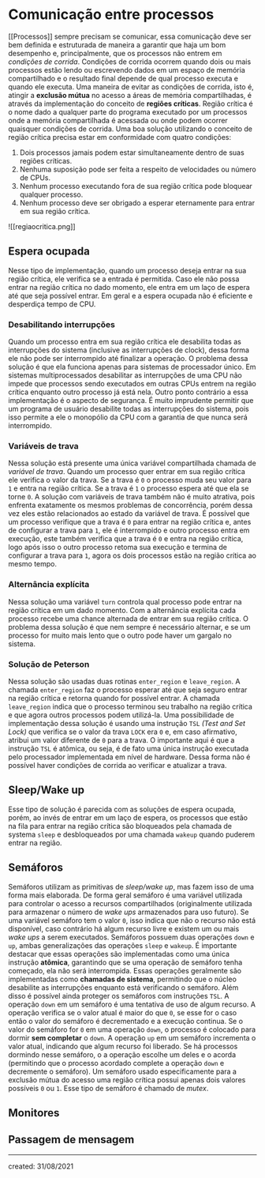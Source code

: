 # Comunicação entre processos
[[Processos]] sempre precisam se comunicar, essa comunicação deve ser bem definida e estruturada de maneira a garantir que haja um bom desempenho e, principalmente, que os processos não entrem em *condições de corrida*. Condições de corrida ocorrem quando dois ou mais processos estão lendo ou escrevendo dados em um espaço de memória compartilhado e o resultado final depende de qual processo executa e quando ele executa.
Uma maneira de evitar as condições de corrida, isto é, atingir a **exclusão mútua** no acesso a áreas de memória compartilhadas, é através da implementação do conceito de **regiões críticas**. Região crítica é o nome dado a qualquer parte do programa executado por um processos onde a memória compartilhada é acessada ou onde podem ocorrer quaisquer condições de corrida.
Uma boa solução utilizando o conceito de região crítica precisa estar em conformidade com quatro condições:

1. Dois processos jamais podem estar simultaneamente dentro de suas regiões críticas.
2. Nenhuma suposição pode ser feita a respeito de velocidades ou número de CPUs.
3. Nenhum processo executando fora de sua região crítica pode bloquear qualquer processo.
4. Nenhum processo deve ser obrigado a esperar eternamente para entrar em sua região crítica.

![[regiaocritica.png]]

## Espera ocupada
Nesse tipo de implementação, quando um processo deseja entrar na sua região crítica, ele verifica se a entrada é permitida. Caso ele não possa entrar na região crítica no dado momento, ele entra em um laço de espera até que seja possível entrar. Em geral e a espera ocupada não é eficiente e desperdiça tempo de CPU.

### Desabilitando interrupções
Quando um processo entra em sua região crítica ele desabilita todas as interrupções do sistema (inclusive as interrupções de clock), dessa forma ele não pode ser interrompido até finalizar a operação.
O problema dessa solução é que ela funciona apenas para sistemas de processador único. Em sistemas multiprocessados desabilitar as interrupções de uma CPU não impede que processos sendo executados em outras CPUs entrem na região crítica enquanto outro processo já está nela.
Outro ponto contrário a essa implementação é o aspecto de segurança. É muito imprudente permitir que um programa de usuário desabilite todas as interrupções do sistema, pois isso permite a ele o monopólio da CPU com a garantia de que nunca será interrompido.

### Variáveis de trava
Nessa solução está presente uma única variável compartilhada chamada de *variável de trava*. Quando um processo quer entrar em sua região crítica ele verifica o valor da trava. Se a trava é `0` o processo muda seu valor para `1` e entra na região crítica. Se a trava é `1` o processo espera até que ela se torne `0`.
A solução com variáveis de trava também não é muito atrativa, pois enfrenta exatamente os mesmos problemas de concorrência, porém dessa vez eles estão relacionados ao estado da variável de trava. É possível que um processo verifique que a trava é `0` para entrar na região crítica e, antes de configurar a trava para `1`, ele é interrompido e outro processo entra em execução, este também verifica que a trava é `0` e entra na região crítica, logo após isso o outro processo retoma sua execução e termina de configurar a trava para `1`, agora os dois processos estão na região crítica ao mesmo tempo.

### Alternância explícita
Nessa solução uma variável `turn` controla qual processo pode entrar na região crítica em um dado momento. Com a alternância explícita cada processo recebe uma chance alternada de entrar em sua região crítica. O problema dessa solução é que nem sempre é necessário alternar, e se um processo for muito mais lento que o outro pode haver um gargalo no sistema.

### Solução de Peterson
Nessa solução são usadas duas rotinas `enter_region` e `leave_region`. A chamada `enter_region` faz o processo esperar até que seja seguro entrar na região crítica e retorna quando for possível entrar. A chamada `leave_region` indica que o processo terminou seu trabalho na região crítica e que agora outros processos podem utilizá-la.
Uma possibilidade de implementação dessa solução é usando uma instrução `TSL` *(Test and Set Lock)* que verifica se o valor da trava `LOCK` era `0` e, em caso afirmativo, atribui um valor diferente de `0` para a trava. O importante aqui é que a instrução `TSL` é atômica, ou seja, é de fato uma única instrução executada pelo processador implementada em nível de hardware. Dessa forma não é possível haver condições de corrida ao verificar e atualizar a trava.

## Sleep/Wake up
Esse tipo de solução é parecida com as soluções de espera ocupada, porém, ao invés de entrar em um laço de espera, os processos que estão na fila para entrar na região crítica são bloqueados pela chamada de systema `sleep` e desbloqueados por uma chamada `wakeup` quando puderem entrar na região.

## Semáforos
Semáforos utilizam as primitivas de *sleep/wake up*, mas fazem isso de uma forma mais elaborada. De forma geral semáforo é uma variável utilizada para controlar o acesso a recursos compartilhados (originalmente utilizada para armazenar o número de *wake ups* armazenados para uso futuro). Se uma variável semáforo tem o valor `0`, isso indica que não o recurso não está disponível, caso contrário há algum recurso livre e existem um ou mais *wake ups* a serem executados.
Semáforos possuem duas operações `down` e `up`, ambas generalizações das operações `sleep` e `wakeup`. É importante destacar que essas operações são implementadas como uma única instrução **atômica**, garantindo que se uma operação de semáforo tenha começado, ela não será interrompida. Essas operações geralmente são implementadas como **chamadas de sistema**, permitindo que o núcleo desabilite as interrupções enquanto está verificando o semáforo. Além disso é possível ainda proteger os semáforos com instruções `TSL`.
A operação `down` em um semáforo é uma tentativa de uso de algum recurso. A operação verifica se o valor atual é maior do que `0`, se esse for o caso então o valor do semáforo é decrementado e a execução continua. Se o valor do semáforo for `0` em uma operação `down`, o processo é colocado para dormir **sem completar** o `down`.
A operação `up` em um semáforo incrementa o valor atual, indicando que algum recurso foi liberado. Se há processos dormindo nesse semáforo, o a operação escolhe um deles e o acorda (permitindo que o processo acordado complete a operação `down` e decremente o semáforo).
Um semáforo usado especificamente para a exclusão mútua do acesso uma região crítica possui apenas dois valores possíveis `0` ou `1`. Esse tipo de semáforo é chamado de *mutex*.

## Monitores

## Passagem de mensagem

---

created: 31/08/2021
